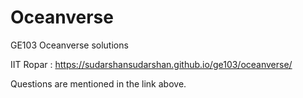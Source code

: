 # Oceanverse
GE103 Oceanverse solutions

IIT Ropar : https://sudarshansudarshan.github.io/ge103/oceanverse/

Questions are mentioned in the link above.
